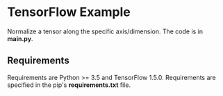 TensorFlow Example
==================

Normalize a tensor along the specific axis/dimension. The code is in **main.py**.

Requirements 
------------
Requirements are Python >= 3.5 and TensorFlow 1.5.0. Requirements are specified in the pip's **requirements.txt** file. 